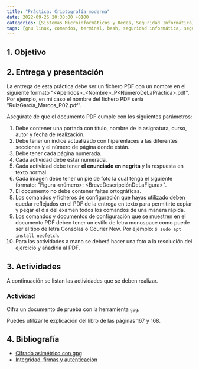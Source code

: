 ```yaml
---
title: "Práctica: Criptografía moderna"
date: 2022-09-26 20:30:00 +0100
categories: [Sistemas Microinformáticos y Redes, Seguridad Informática]
tags: [gnu linux, comandos, terminal, bash, seguridad informática, seguridad activa, smr]
---
```


## 1. Objetivo


## 2. Entrega y presentación

La entrega de esta práctica debe ser un fichero PDF con un nombre en el siguiente formato "\<Apellidos\>_\<Nombre\>_P\<NúmeroDeLaPráctica\>.pdf". Por ejemplo, en mi caso el nombre del fichero PDF sería "RuizGarcía_Marcos_P02.pdf".

Asegúrate de que el documento PDF cumple con los siguientes parámetros:

1. Debe contener una portada con título, nombre de la asignatura, curso, autor y fecha de realización.
2. Debe tener un índice actualizado con hiperenlaces a las diferentes secciones y el número de página donde están.
3. Debe tener cada página numerada.
4. Cada actividad debe estar numerada. 
5. Cada actividad debe tener **el enunciado en negrita** y la respuesta en texto normal.
6. Cada imagen debe tener un pie de foto la cual tenga el siguiente formato: "Figura \<número\>: \<BreveDescripciónDeLaFigura\>".
7. El documento no debe contener faltas ortográficas.
8. Los comandos y ficheros de configuración que hayas utilizado deben quedar reflejados en el PDF de la entrega en texto para permitirte copiar y pegar el día del examen todos los comandos de una manera rápida.
9. Los comandos y documentos de configuración que se muestren en el documento PDF deben tener un estilo de letra monospace como puede ser el tipo de letra Consolas o Courier New. Por ejemplo: `$ sudo apt install neofetch`.
10. Para las actividades a mano se deberá hacer una foto a la resolución del ejercicio y añadirla al PDF. 


## 3. Actividades

A continuación se listan las actividades que se deben realizar.

### Actividad

Cifra un documento de prueba con la herramienta `gpg`.

Puedes utilizar le explicación del libro de las páginas 167 y 168.

## 4. Bibliografía

- [Cifrado asimétrico con gpg](https://fp.josedomingo.org/seguridadgm/u07/gpg2.html)
- [Integridad, firmas y autenticación](https://fp.josedomingo.org/seguridadgm/u07/gpg3.html)
